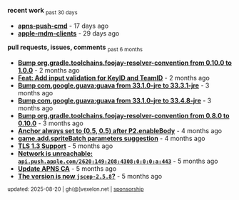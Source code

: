 **recent work** <sub>past 30 days</sub>

  - **[apns-push-cmd](https://github.com/petarov/apns-push-cmd)** - 17 days ago
  - **[apple-mdm-clients](https://github.com/petarov/apple-mdm-clients)** - 29 days ago

**pull requests, issues, comments** <sub>past 6 months</sub>

  - **[Bump org.gradle.toolchains.foojay-resolver-convention from 0.10.0 to 1.0.0](https://github.com/petarov/apple-mdm-clients/pull/8#issuecomment-2913071243)** - 2 months ago
  - **[Feat: Add input validation for KeyID and TeamID](https://github.com/petarov/apns-push-cmd/pull/14)** - 2 months ago
  - **[Bump com.google.guava:guava from 33.1.0-jre to 33.3.1-jre](https://github.com/petarov/apple-mdm-clients/pull/6#issuecomment-2835049988)** - 3 months ago
  - **[Bump com.google.guava:guava from 33.1.0-jre to 33.4.8-jre](https://github.com/petarov/apple-mdm-clients/pull/3#issuecomment-2834568299)** - 3 months ago
  - **[Bump org.gradle.toolchains.foojay-resolver-convention from 0.8.0 to 0.10.0](https://github.com/petarov/apple-mdm-clients/pull/1#issuecomment-2834560869)** - 3 months ago
  - **[Anchor always set to (0.5, 0.5) after P2.enableBody](https://github.com/phaserjs/phaser/issues/938)** - 4 months ago
  - **[game.add.spriteBatch parameters suggestion](https://github.com/phaserjs/phaser/issues/1000)** - 4 months ago
  - **[TLS 1.3 Support](https://github.com/eclipse-vertx/vert.x/issues/2729#issuecomment-2701144322)** - 5 months ago
  - **[Network is unreachable: `api.push.apple.com/2620:149:208:4308:0:0:0:a:443`](https://github.com/jchambers/pushy/issues/1044#issuecomment-2698360200)** - 5 months ago
  - **[Update APNS CA](https://github.com/petarov/apns-push-cmd/issues/11)** - 5 months ago
  - **[The version is now `jscep-2.5.8`?](https://github.com/seize-the-dave/jscep/issues/364)** - 5 months ago

<sub>updated: 2025-08-20 | gh(@]vexelon.net | [sponsorship](https://liberapay.com/petarov)</sub>